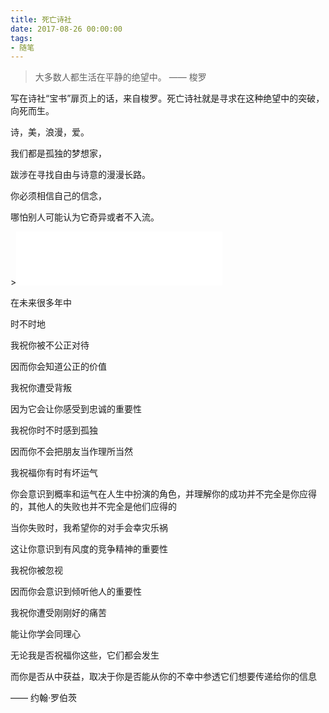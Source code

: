 ```yaml
---
title: 死亡诗社
date: 2017-08-26 00:00:00
tags: 
- 随笔
---
```



> 大多数人都生活在平静的绝望中。 
> —— 梭罗

<!--more-->

写在诗社“宝书”扉页上的话，来自梭罗。死亡诗社就是寻求在这种绝望中的突破，向死而生。

诗，美，浪漫，爱。

我们都是孤独的梦想家，

跋涉在寻找自由与诗意的漫漫长路。

你必须相信自己的信念，

哪怕别人可能认为它奇异或者不入流。

<center></center>><iframe frameborder="no" border="0" marginwidth="0" marginheight="0" width=330 height=86 src="//music.163.com/outchain/player?type=2&id=986476&auto=1&height=66"></iframe></center>

在未来很多年中

时不时地

我祝你被不公正对待

因而你会知道公正的价值

我祝你遭受背叛

因为它会让你感受到忠诚的重要性

我祝你时不时感到孤独

因而你不会把朋友当作理所当然

我祝福你有时有坏运气

你会意识到概率和运气在人生中扮演的角色，并理解你的成功并不完全是你应得的，其他人的失败也并不完全是他们应得的

当你失败时，我希望你的对手会幸灾乐祸

这让你意识到有风度的竞争精神的重要性

我祝你被忽视

因而你会意识到倾听他人的重要性

我祝你遭受刚刚好的痛苦

能让你学会同理心

无论我是否祝福你这些，它们都会发生

而你是否从中获益，取决于你是否能从你的不幸中参透它们想要传递给你的信息

—— 约翰·罗伯茨

